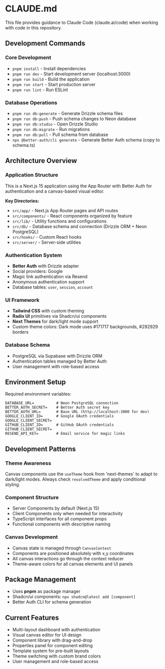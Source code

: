 # CLAUDE.md

This file provides guidance to Claude Code (claude.ai/code) when working with code in this repository.

## Development Commands

### Core Development
- `pnpm install` - Install dependencies
- `pnpm run dev` - Start development server (localhost:3000)
- `pnpm run build` - Build the application
- `pnpm run start` - Start production server
- `pnpm run lint` - Run ESLint

### Database Operations
- `pnpm run db:generate` - Generate Drizzle schema files
- `pnpm run db:push` - Push schema changes to Neon database
- `pnpm run db:studio` - Open Drizzle Studio
- `pnpm run db:migrate` - Run migrations
- `pnpm run db:pull` - Pull schema from database
- `npx @better-auth/cli generate` - Generate Better Auth schema (copy to schema.ts)

## Architecture Overview

### Application Structure
This is a Next.js 15 application using the App Router with Better Auth for authentication and a canvas-based visual editor.

**Key Directories:**
- `src/app/` - Next.js App Router pages and API routes
- `src/components/` - React components organized by feature
- `src/lib/` - Utility functions and configurations
- `src/db/` - Database schema and connection (Drizzle ORM + Neon PostgreSQL)
- `src/hooks/` - Custom React hooks
- `src/server/` - Server-side utilities

### Authentication System
- **Better Auth** with Drizzle adapter
- Social providers: Google
- Magic link authentication via Resend
- Anonymous authentication support
- Database tables: `user`, `session`, `account`

### UI Framework
- **Tailwind CSS** with custom theming
- **Radix UI** primitives via Shadcn/ui components
- **Next Themes** for dark/light mode support
- Custom theme colors: Dark mode uses #171717 backgrounds, #292929 borders

### Database Schema
- PostgreSQL via Supabase with Drizzle ORM
- Authentication tables managed by Better Auth
- User management with role-based access

## Environment Setup

Required environment variables:
```
DATABASE_URL=          # Neon PostgreSQL connection
BETTER_AUTH_SECRET=    # Better Auth secret key
BETTER_AUTH_URL=       # Base URL (http://localhost:3000 for dev)
GOOGLE_CLIENT_ID=      # Google OAuth credentials
GOOGLE_CLIENT_SECRET=
GITHUB_CLIENT_ID=      # GitHub OAuth credentials  
GITHUB_CLIENT_SECRET=
RESEND_API_KEY=        # Email service for magic links
```

## Development Patterns

### Theme Awareness
Canvas components use the `useTheme` hook from 'next-themes' to adapt to dark/light modes. Always check `resolvedTheme` and apply conditional styling.

### Component Structure
- Server Components by default (Next.js 15)
- Client Components only when needed for interactivity
- TypeScript interfaces for all component props
- Functional components with descriptive naming

### Canvas Development
- Canvas state is managed through `CanvasContext`
- Components are positioned absolutely with x,y coordinates
- All canvas interactions go through the context reducer
- Theme-aware colors for all canvas elements and UI panels

## Package Management
- Uses **pnpm** as package manager
- Shadcn/ui components: `npx shadcn@latest add [component]`
- Better Auth CLI for schema generation

## Current Features
- Multi-layout dashboard with authentication
- Visual canvas editor for UI design
- Component library with drag-and-drop
- Properties panel for component editing
- Template system for pre-built layouts
- Theme switching with custom brand colors
- User management and role-based access